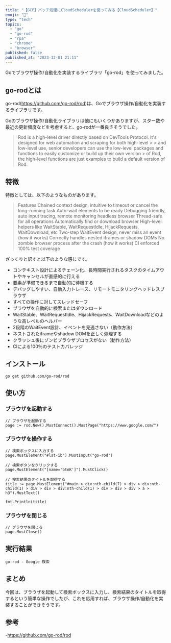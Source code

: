 ```yaml
---
title: "【GCP】バッチ処理にCloudSchedulerを使ってみる【CloudScheduler】"
emoji: "🤖"
type: "tech"
topics:
  - "go"
  - "go-rod"
  - "rpa"
  - "chrome"
  - "browser"
published: false
published_at: "2023-12-01 21:11"
---
```


Goでブラウザ操作/自動化を実装するライブラリ「go-rod」を使ってみました。

## go-rodとは

go-rod(https://github.com/go-rod/rod)は、Goでブラウザ操作/自動化を実装するライブラリです。

Goのブラウザ操作/自動化ライブラリは他にもいくつかありますが、スター数や最近の更新頻度などを考慮すると、go-rodが一番良さそうでした。

> Rod is a high-level driver directly based on DevTools Protocol. It's designed for web automation and scraping for both high-level > > and low-level use, senior developers can use the low-level packages and functions to easily customize or build up their own version > of Rod, the high-level functions are just examples to build a default version of Rod.

## 特徴

特徴としては、以下のようなものがあります。

> Features
> Chained context design, intuitive to timeout or cancel the long-running task
> Auto-wait elements to be ready
> Debugging friendly, auto input tracing, remote monitoring headless browser
> Thread-safe for all operations
> Automatically find or download browser
> High-level helpers like WaitStable, WaitRequestIdle, HijackRequests, WaitDownload, etc
> Two-step WaitEvent design, never miss an event (how it works)
> Correctly handles nested iframes or shadow DOMs
> No zombie browser process after the crash (how it works)
> CI enforced 100% test coverage

ざっくりと訳すと以下のような感じです。

- コンテキスト設計によるチェーン化、長時間実行されるタスクのタイムアウトやキャンセルが直感的に行える
- 要素が準備できるまで自動的に待機する
- デバッグしやすい、自動入力トレース、リモートモニタリングヘッドレスブラウザ
- すべての操作に対してスレッドセーフ
- ブラウザを自動的に検索またはダウンロード
- WaitStable、WaitRequestIdle、HijackRequests、WaitDownloadなどのような高レベルのヘルパー
- 2段階のWaitEvent設計、イベントを見逃さない（動作方法）
- ネストされたiframeやshadow DOMを正しく処理する
- クラッシュ後にゾンビブラウザプロセスがない（動作方法）
- CIによる100％のテストカバレッジ

## インストール

```
go get github.com/go-rod/rod
```

## 使い方

### ブラウザを起動する

```
// ブラウザを起動する
page := rod.New().MustConnect().MustPage("https://www.google.com/")
```

### ブラウザを操作する

```
// 検索ボックスに入力する
page.MustElement("#lst-ib").MustInput("go-rod")

// 検索ボタンをクリックする
page.MustElement("[name='btnK']").MustClick()

// 検索結果のタイトルを取得する
title := page.MustElement("#main > div:nth-child(7) > div > div:nth-child(1) > div > div > div:nth-child(1) > div > div > div > a > h3").MustText()

fmt.Println(title)
```

### ブラウザを閉じる

```
// ブラウザを閉じる
page.MustClose()
```

## 実行結果

```
go-rod - Google 検索
```

## まとめ

今回は、ブラウザを起動して検索ボックスに入力し、検索結果のタイトルを取得するという簡単な操作でしたが、これを応用すれば、ブラウザ操作/自動化を実装することができそうです。

## 参考

-https://github.com/go-rod/rod
